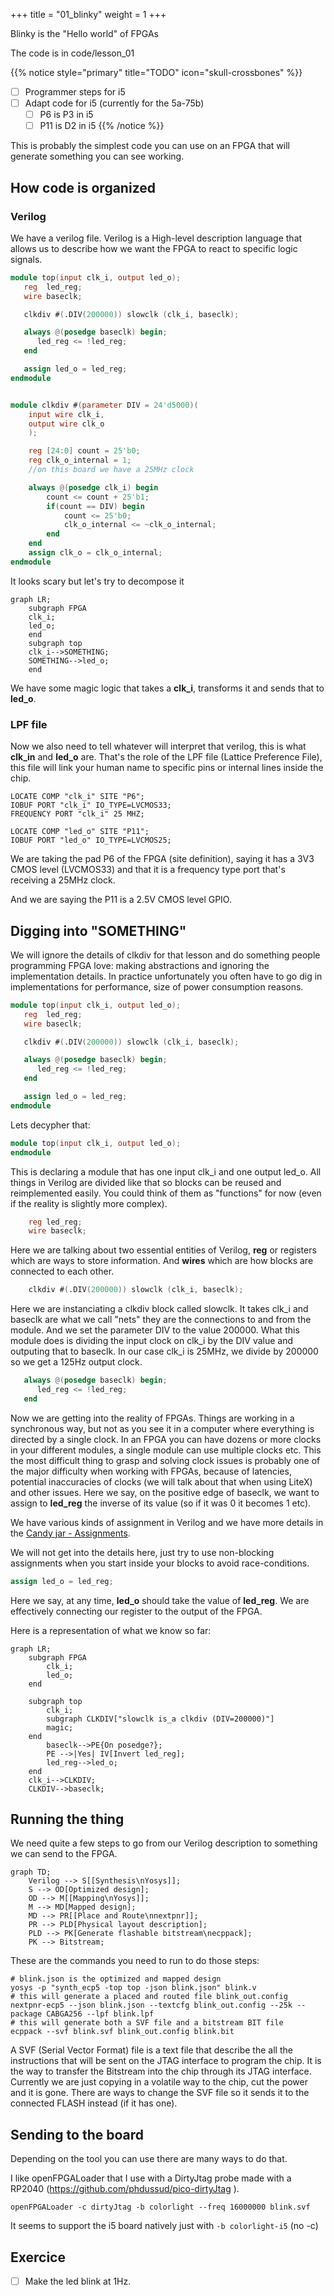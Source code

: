 +++
title = "01_blinky"
weight = 1
+++

Blinky is the "Hello world" of FPGAs

The code is in code/lesson_01

{{% notice style="primary" title="TODO" icon="skull-crossbones" %}}
- [ ] Programmer steps for i5
- [ ] Adapt code for i5 (currently for the 5a-75b)
    - [ ] P6 is P3 in i5
    - [ ] P11 is D2 in i5
{{% /notice %}}

This is probably the simplest code you can use on an FPGA that will generate something you can see working.

## How code is organized
### Verilog
We have a verilog file. Verilog is a High-level description language that allows us to describe how we want the FPGA to react to specific logic signals.
```verilog
module top(input clk_i, output led_o);
   reg  led_reg;
   wire baseclk;

   clkdiv #(.DIV(200000)) slowclk (clk_i, baseclk);

   always @(posedge baseclk) begin;
      led_reg <= !led_reg;
   end

   assign led_o = led_reg;
endmodule


module clkdiv #(parameter DIV = 24'd5000)(
    input wire clk_i,
    output wire clk_o
    );

    reg [24:0] count = 25'b0;
    reg clk_o_internal = 1;
    //on this board we have a 25MHz clock

    always @(posedge clk_i) begin
        count <= count + 25'b1;
        if(count == DIV) begin
            count <= 25'b0;
            clk_o_internal <= ~clk_o_internal;
        end
    end
    assign clk_o = clk_o_internal;
endmodule
```

It looks scary but let's try to decompose it

```mermaid { align="center" zoom="true" }
graph LR;
    subgraph FPGA
    clk_i;
    led_o;
    end
    subgraph top
    clk_i-->SOMETHING;
    SOMETHING-->led_o;
    end
```
We have some magic logic that takes a **clk_i**, transforms it and sends that to **led_o**.

### LPF file

Now we also need to tell whatever will interpret that verilog, this is what **clk_in** and **led_o** are. That's the role of the LPF file (Lattice Preference File), this file will link your human name to specific pins or internal lines inside the chip.

```
LOCATE COMP "clk_i" SITE "P6";
IOBUF PORT "clk_i" IO_TYPE=LVCMOS33;
FREQUENCY PORT "clk_i" 25 MHZ;

LOCATE COMP "led_o" SITE "P11";
IOBUF PORT "led_o" IO_TYPE=LVCMOS25;
```

We are taking the pad P6 of the FPGA (site definition), saying it has a 3V3 CMOS level (LVCMOS33) and that it is a frequency type port that's receiving a 25MHz clock.

And we are saying the P11 is a 2.5V CMOS level GPIO.

## Digging into "SOMETHING"
We will ignore the details of clkdiv for that lesson and do something people programming FPGA love: making abstractions and ignoring the implementation details. In practice unfortunately you often have to go dig in implementations for performance, size of power consumption reasons.

```verilog
module top(input clk_i, output led_o);
   reg  led_reg;
   wire baseclk;

   clkdiv #(.DIV(200000)) slowclk (clk_i, baseclk);

   always @(posedge baseclk) begin;
      led_reg <= !led_reg;
   end

   assign led_o = led_reg;
endmodule
```

Lets decypher that:
```verilog
module top(input clk_i, output led_o);
endmodule
```

This is declaring a module that has one input clk_i and one output led_o. All things in Verilog are divided like that so blocks can be reused and reimplemented easily. You could think of them as "functions" for now (even if the reality is slightly more complex).

```verilog
	reg led_reg;
    wire baseclk;
```

Here we are talking about two essential entities of Verilog, **reg** or registers which are ways to store information.
And **wires** which are how blocks are connected to each other. 

```verilog
	clkdiv #(.DIV(200000)) slowclk (clk_i, baseclk);
```

Here we are instanciating a clkdiv block called slowclk. It takes clk_i and baseclk are what we call "nets" they are the connections to and from the module. And we set the parameter DIV to the value 200000. What this module does is dividing the input clock on clk_i by the DIV value and outputing that to baseclk. In our case clk_i is 25MHz, we divide by 200000 so we get a 125Hz output clock.

```verilog
   always @(posedge baseclk) begin;
      led_reg <= !led_reg;
   end
```

Now we are getting into the reality of FPGAs. Things are working in a synchronous way, but not as you see it in a computer where everything is directed by a single clock. In an FPGA you can have dozens or more clocks in your different modules, a single module can use multiple clocks etc. This the most difficult thing to grasp and solving clock issues is probably one of the major difficulty when working with FPGAs, because of latencies, potential inaccuracies of clocks (we will talk about that when using LiteX) and other issues.
Here we say, on the positive edge of baseclk, we want to assign to **led_reg** the inverse of its value (so if it was 0 it becomes 1 etc).

We have various kinds of assignment in Verilog and we have more details in the [Candy jar - Assignments](../../candyjar/assignments).


We will not get into the details here, just try to use non-blocking assignments when you start inside your blocks to avoid race-conditions. 

```verilog
assign led_o = led_reg;
```

Here we say, at any time, **led_o** should take the value of **led_reg**. We are effectively connecting our register to the output of the FPGA.

Here is a representation of what we know so far:
```mermaid { align="center" zoom="true" }
graph LR;
    subgraph FPGA
    	clk_i;
    	led_o;
    end
    
    subgraph top
    	clk_i;
    	subgraph CLKDIV["slowclk is_a clkdiv (DIV=200000)"]
    	magic;
    end
		baseclk-->PE{On posedge?};
		PE -->|Yes| IV[Invert led_reg];	
    	led_reg-->led_o;
    end
    clk_i-->CLKDIV;
    CLKDIV-->baseclk;
```

## Running the thing
We need quite a few steps to go from our Verilog description to something we can send to the FPGA.
```mermaid { align="center" zoom="true" }
graph TD;
	Verilog --> S[[Synthesis\nYosys]];
	S --> OD[Optimized design];
    OD --> M[[Mapping\nYosys]];
    M --> MD[Mapped design];
    MD --> PR[[Place and Route\nnextpnr]];
    PR --> PLD[Physical layout description];
    PLD --> PK[Generate flashable bitstream\necppack];
    PK --> Bitstream;
```

These are the commands you need to run to do those steps:
```shell
# blink.json is the optimized and mapped design
yosys -p "synth_ecp5 -top top -json blink.json" blink.v
# this will generate a placed and routed file blink_out.config
nextpnr-ecp5 --json blink.json --textcfg blink_out.config --25k --package CABGA256 --lpf blink.lpf
# this will generate both a SVF file and a bitstream BIT file
ecppack --svf blink.svf blink_out.config blink.bit
```

A SVF (Serial Vector Format) file is a text file that describe the all the instructions that will be sent on the JTAG interface to program the chip. It is the way to transfer the Bitstream into the chip through its JTAG interface. 
Currently we are just copying in a volatile way to the chip, cut the power and it is gone. There are ways to change the SVF file so it sends it to the connected FLASH instead (if it has one).

## Sending to the board

Depending on the tool you can use there are many ways to do that.

I like openFPGALoader that I use with a DirtyJtag probe made with a RP2040 (https://github.com/phdussud/pico-dirtyJtag ).
```shell
openFPGALoader -c dirtyJtag -b colorlight --freq 16000000 blink.svf
```

It seems to support the i5 board natively just with `-b colorlight-i5` (no -c)


## Exercice
- [ ] Make the led blink at 1Hz.
